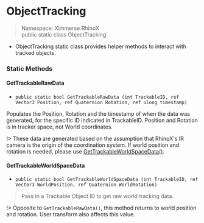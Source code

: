 # ObjectTracking

> Namespace: Ximmerse.RhinoX    
> public static class ObjectTracking

- ObjectTracking static class provides helper methods to interact with tracked objects.

### Static Methods

#### GetTrackableRawData
- `public static bool GetTrackableRawData (int TrackableID, ref Vector3 Position, ref Quaternion Rotation, ref ulong timestamp)`

Populates the Position, Rotation and the timestamp of when the data was generated, for the specific ID indicated in TrackableID. Position and Rotation is in tracker space, not World coordinates.

!> These data are generated based on the assumption that RhinoX's IR camera is the origin of the coordination system. If world position and rotation is needed, please use [GetTrackableWorldSpaceData()](en/ScriptingReference/ObjectTracking.md?id=GetTrackableWorldSpaceData).


#### GetTrackableWorldSpaceData
- `public static bool GetTrackableWorldSpaceData (int TrackableID, ref Vector3 WorldPosition, ref Quaternion WorldRotation)`

> Pass in a Trackable Object ID to get raw world tracking data.

!> Opposite to `GetTrackableRawData()`, this method returns to world position and rotation. User transform also affects this value.
